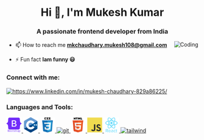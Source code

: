 <h1 align="center">Hi 👋, I'm Mukesh Kumar</h1>
<h3 align="center">A passionate frontend developer from India</h3>

 <img align="right" alt="Coding" src="https://camo.githubusercontent.com/971256b43ca3e39bdf1a50dca288b7a264982ac1e2d6ec77b75471bc5d995340/68747470733a2f2f6d65646961342e67697068792e636f6d2f6d656469612f76312e59326c6b505463354d4749334e6a45784f47566b5954526b4d6a6c6c5a4451784e6a46684f444a685a6d59354e7a63334d6a59794f544977593259324e7a6b33596a67325a435a6a6444316e2f7167515567674143335066763638377150432f67697068792e676966" data-canonical-src="https://media4.giphy.com/media/v1.Y2lkPTc5MGI3NjExOGVkYTRkMjllZDQxNjFhODJhZmY5Nzc3MjYyOTIwY2Y2Nzk3Yjg2ZCZjdD1n/qgQUggAC3Pfv687qPC/giphy.gif" style="max-width: 100%; display: inline-block;" data-target="animated-image.originalImage">
 

- 📫 How to reach me **mkchaudhary.mukesh108@gmail.com**

- ⚡ Fun fact **Iam funny 😃**

<h3 align="left">Connect with me:</h3>
<p align="left">
<a href="https://linkedin.com/in/https://www.linkedin.com/in/mukesh-chaudhary-829a86225/" target="blank"><img align="center" src="https://raw.githubusercontent.com/rahuldkjain/github-profile-readme-generator/master/src/images/icons/Social/linked-in-alt.svg" alt="https://www.linkedin.com/in/mukesh-chaudhary-829a86225/" height="30" width="40" /></a>
</p>

<h3 align="left">Languages and Tools:</h3>
<p align="left"> <a href="https://getbootstrap.com" target="_blank" rel="noreferrer"> <img src="https://raw.githubusercontent.com/devicons/devicon/master/icons/bootstrap/bootstrap-plain-wordmark.svg" alt="bootstrap" width="40" height="40"/> </a> <a href="https://www.w3schools.com/cpp/" target="_blank" rel="noreferrer"> <img src="https://raw.githubusercontent.com/devicons/devicon/master/icons/cplusplus/cplusplus-original.svg" alt="cplusplus" width="40" height="40"/> </a> <a href="https://www.w3schools.com/css/" target="_blank" rel="noreferrer"> <img src="https://raw.githubusercontent.com/devicons/devicon/master/icons/css3/css3-original-wordmark.svg" alt="css3" width="40" height="40"/> </a> <a href="https://git-scm.com/" target="_blank" rel="noreferrer"> <img src="https://www.vectorlogo.zone/logos/git-scm/git-scm-icon.svg" alt="git" width="40" height="40"/> </a> <a href="https://www.w3.org/html/" target="_blank" rel="noreferrer"> <img src="https://raw.githubusercontent.com/devicons/devicon/master/icons/html5/html5-original-wordmark.svg" alt="html5" width="40" height="40"/> </a> <a href="https://developer.mozilla.org/en-US/docs/Web/JavaScript" target="_blank" rel="noreferrer"> <img src="https://raw.githubusercontent.com/devicons/devicon/master/icons/javascript/javascript-original.svg" alt="javascript" width="40" height="40"/> </a> <a href="https://reactjs.org/" target="_blank" rel="noreferrer"> <img src="https://raw.githubusercontent.com/devicons/devicon/master/icons/react/react-original-wordmark.svg" alt="react" width="40" height="40"/> </a> <a href="https://tailwindcss.com/" target="_blank" rel="noreferrer"> <img src="https://www.vectorlogo.zone/logos/tailwindcss/tailwindcss-icon.svg" alt="tailwind" width="40" height="40"/> </a> </p>
